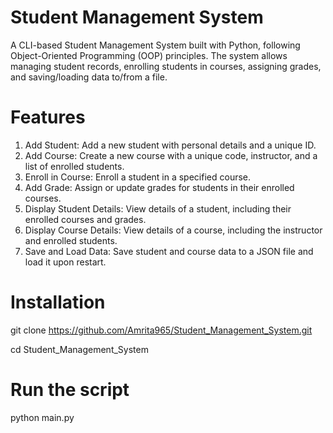 Student Management System
=========================
A CLI-based Student Management System built with Python, following Object-Oriented Programming (OOP) principles. The system allows managing student records, enrolling students in courses, assigning grades, and saving/loading data to/from a file.

Features
========
1. Add Student: Add a new student with personal details and a unique ID.
2. Add Course: Create a new course with a unique code, instructor, and a list of enrolled students.
3. Enroll in Course: Enroll a student in a specified course.
4. Add Grade: Assign or update grades for students in their enrolled courses.
5. Display Student Details: View details of a student, including their enrolled courses and grades.
6. Display Course Details: View details of a course, including the instructor and enrolled students.
7. Save and Load Data: Save student and course data to a JSON file and load it upon restart.

Installation
============
git clone https://github.com/Amrita965/Student_Management_System.git

cd Student_Management_System

Run the script
==============
python main.py
